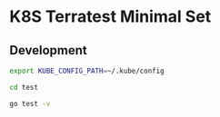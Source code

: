 # K8S Terratest Minimal Set


## Development

```sh
export KUBE_CONFIG_PATH=~/.kube/config

cd test

go test -v 
```